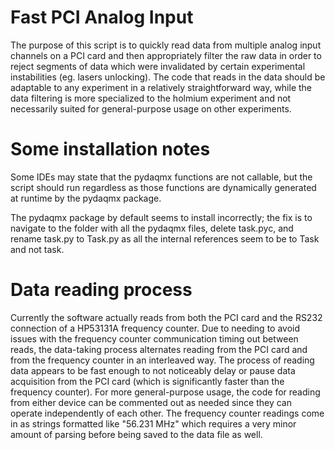 # Fast PCI Analog Input

The purpose of this script is to quickly read data from multiple analog input channels on a PCI card and then appropriately filter the raw data in order to reject segments of data which were invalidated by certain experimental instabilities (eg. lasers unlocking).  The code that reads in the data should be adaptable to any experiment in a relatively straightforward way, while the data filtering is more specialized to the holmium experiment and not necessarily suited for general-purpose usage on other experiments.

# Some installation notes

Some IDEs may state that the pydaqmx functions are not callable, but the script should run regardless as those functions are dynamically generated at runtime by the pydaqmx package.

The pydaqmx package by default seems to install incorrectly; the fix is to navigate to the folder with all the pydaqmx files, delete task.pyc, and rename task.py to Task.py as all the internal references seem to be to Task and not task.

# Data reading process

Currently the software actually reads from both the PCI card and the RS232 connection of a HP53131A frequency counter.  Due to needing to avoid issues with the frequency counter communication timing out between reads, the data-taking process alternates reading from the PCI card and from the frequency counter in an interleaved way.  The process of reading data appears to be fast enough to not noticeably delay or pause data acquisition from the PCI card (which is significantly faster than the frequency counter).  For more general-purpose usage, the code for reading from either device can be commented out as needed since they can operate independently of each other.  The frequency counter readings come in as strings formatted like "56.231 MHz" which requires a very minor amount of parsing before being saved to the data file as well.
